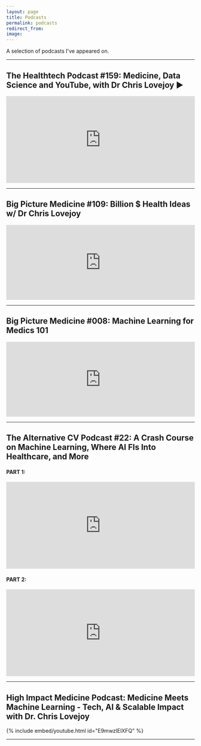 ```yaml
---
layout: page
title: Podcasts
permalink: podcasts
redirect_from: 
image: 
---
```



A selection of podcasts I've appeared on.

---

## The Healthtech Podcast #159: Medicine, Data Science and YouTube, with Dr Chris Lovejoy ▶️

<iframe width="100%" height="232" frameborder="no" scrolling="no" seamless src="https://share.transistor.fm/e/739dc630"></iframe>

---

## Big Picture Medicine #109: Billion $ Health Ideas w/ Dr Chris Lovejoy

<iframe src="https://creators.spotify.com/pod/show/bigpicturemedicine/embed/episodes/109-Billion--Health-Ideas-w-Dr-Chris-Lovejoy-Generative-AI--DTC-Weight-Loss--Cross-Border-Care-e1sl7tq/a-a93e9c8" height="200" width="100%" frameborder="0" scrolling="no"></iframe>

---

## Big Picture Medicine #008: Machine Learning for Medics 101

<iframe src="https://creators.spotify.com/pod/show/bigpicturemedicine/embed/episodes/008-Machine-Learning-for-Medics-101---Dr-Chris-Lovejoy-Doctor-and-Data-Scientist-edifud/a-a23h8jm" height="200" width="100%" frameborder="0" scrolling="no"></iframe>

---

## The Alternative CV Podcast #22: A Crash Course on Machine Learning, Where AI FIs Into Healthcare, and More

#### PART 1:

<iframe src="https://open.spotify.com/embed/episode/472TLF5tHbkdyKCki1sfLt" width="100%" height="232" frameborder="0" allowtransparency="true" allow="encrypted-media"></iframe>


#### PART 2:

<iframe src="https://open.spotify.com/embed/episode/0zJXVNdwMtoYAiDB3UTkhF" width="100%" height="232" frameborder="0" allowtransparency="true" allow="encrypted-media"></iframe>

---

## High Impact Medicine Podcast: Medicine Meets Machine Learning - Tech, AI & Scalable Impact with Dr. Chris Lovejoy

{% include embed/youtube.html id="E9mwzlElXFQ" %}

---